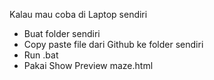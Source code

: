 Kalau mau coba di Laptop sendiri
- Buat folder sendiri
- Copy paste file dari Github ke folder sendiri
- Run .bat
- Pakai Show Preview maze.html